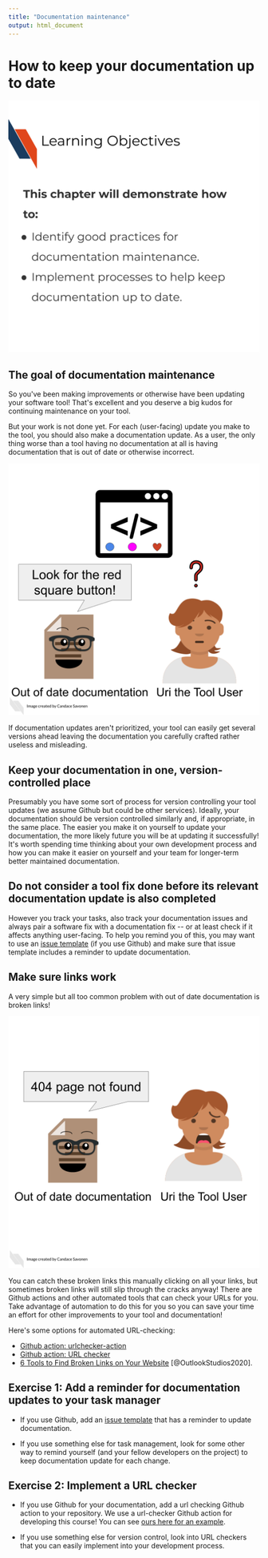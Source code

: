 ```yaml
---
title: "Documentation maintenance"
output: html_document
---
```




# How to keep your documentation up to date

<img src="resources/images/11-documentation-maintenance_files/figure-html//1cd434bkLer_CJ04GzpsZwzeEA9gjc5Ho6QimiHPbyEg_gd5f2c75a67_0_0.png" title="Learning Objectives. This chapter will demonstrate how to:Identify good practices for documentation maintenance. Implement processes to help keep documentation up to date." alt="Learning Objectives. This chapter will demonstrate how to:Identify good practices for documentation maintenance. Implement processes to help keep documentation up to date."  />

## The goal of documentation maintenance

So you've been making improvements or otherwise have been updating your software tool! That's excellent and you deserve a big kudos for continuing maintenance on your tool.

But your work is not done yet. For each (user-facing) update you make to the tool, you should also make a documentation update. As a user, the only thing worse than a tool having no documentation at all is having documentation that is out of date or otherwise incorrect.

<img src="resources/images/11-documentation-maintenance_files/figure-html//1cd434bkLer_CJ04GzpsZwzeEA9gjc5Ho6QimiHPbyEg_gd5f2c75a67_0_5.png" title="Uri the Tool User is trying to use Tina’s awesome tool, but the documentation is now an ugly brown and out of date. The out of date documentation tells Uri to Look for the red square button! Uri has a question mark above their head because there is no red square button to be seen; only two circle buttons and a heart shaped button." alt="Uri the Tool User is trying to use Tina’s awesome tool, but the documentation is now an ugly brown and out of date. The out of date documentation tells Uri to Look for the red square button! Uri has a question mark above their head because there is no red square button to be seen; only two circle buttons and a heart shaped button."  />

If documentation updates aren't prioritized, your tool can easily get several versions ahead leaving the documentation you carefully crafted rather useless and misleading.

## Keep your documentation in one, version-controlled place

Presumably you have some sort of process for version controlling your tool updates (we assume Github but could be other services). Ideally, your documentation should be version controlled similarly and, if appropriate, in the same place.
The easier you make it on yourself to update your documentation, the more likely future you will be at updating it successfully! It's worth spending time thinking about your own development process and how you can make it easier on yourself and your team for longer-term better maintained documentation.

## Do not consider a tool fix done before its relevant documentation update is also completed

However you track your tasks, also track your documentation issues and always pair a software fix with a documentation fix -- or at least check if it affects anything user-facing. To help you remind you of this, you may want to use an [issue template](https://docs.github.com/en/communities/using-templates-to-encourage-useful-issues-and-pull-requests/configuring-issue-templates-for-your-repository) (if you use Github) and make sure that issue template includes a reminder to update documentation.

## Make sure links work

A very simple but all too common problem with out of date documentation is broken links!

<img src="resources/images/11-documentation-maintenance_files/figure-html//1cd434bkLer_CJ04GzpsZwzeEA9gjc5Ho6QimiHPbyEg_gd5f2c75a67_0_37.png" title="The out of date documentation tells Uri the Tool User 404 page not found. Uri is not happy." alt="The out of date documentation tells Uri the Tool User 404 page not found. Uri is not happy."  />

You can catch these broken links this manually clicking on all your links, but sometimes broken links will still slip through the cracks anyway! There are Github actions and other automated tools that can check your URLs for you. Take advantage of automation to do this for you so you can save your time an effort for other improvements to your tool and documentation!

Here's some options for automated URL-checking:

- [Github action: urlchecker-action](https://github.com/marketplace/actions/urlchecker-action)
- [Github action: URL checker](https://github.com/marketplace/actions/url-checker)
- [6 Tools to Find Broken Links on Your Website](https://www.outlookstudios.com/tools-to-find-broken-links-on-your-website/) [@OutlookStudios2020].

## Exercise 1: Add a reminder for documentation updates to your task manager

- If you use Github, add an [issue template](https://docs.github.com/en/communities/using-templates-to-encourage-useful-issues-and-pull-requests/configuring-issue-templates-for-your-repository) that has a reminder to update documentation.

- If you use something else for task management, look for some other way to remind yourself (and your fellow developers on the project) to keep documentation update for each change.

## Exercise 2: Implement a URL checker

- If you use Github for your documentation, add a url checking Github action to your repository.
We use a url-checker Github action for developing this course!
You can see [ours here for an example](https://github.com/jhudsl/Documentation_and_Usability/blob/main/.github/workflows/url-checker.yml).

- If you use something else for version control, look into URL checkers that you can easily implement into your development process.  
